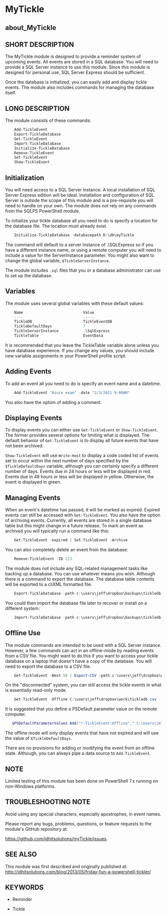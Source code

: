 ﻿# MyTickle

## about_MyTickle

## SHORT DESCRIPTION

The MyTickle module is designed to provide a reminder system of upcoming events. All events are stored in a SQL database. You will need to provide a SQL Server instance to use this module. Since this module is designed for personal use, SQL Server Express should be sufficient.

Once the database is initialized, you can easily add and display tickle events. The module also includes commands for managing the database itself.

## LONG DESCRIPTION

The module consists of these commands:

```powershell
    Add-TickleEvent
    Export-TickleDatabase
    Get-TickleEvent
    Import-TickleDatabase
    Initialize-TickleDatabase
    Remove-TickleEvent
    Set-TickleEvent
    Show-TickleEvent
```

## Initialization

You will need access to a SQL Server instance. A local installation of SQL Server Express edition will be ideal. Installation and configuration of SQL Server is outside the scope of this module and is a pre-requisite you will need to handle on your own. The module does *not* rely on any commands from the SQLPS PowerShell module.

To initialize your tickle database all you need to do is specify a location for the database file. The location must already exist.

```powershell
    Initialize-TickleDatabase -databasepath D:\db\myTickle
```

The command will default to a server instance of .\SQLExpress so if you have a different instance name, or using a remote computer you will need to include a value for the ServerInstance parameter. You might also want to change the global variable, `$TickleServerInstance`.

The module includes `.sql` files that you or a database administrator can use to set up the database.

## Variables

The module uses several global variables with these default values:

```powershell
    Name                           Value
    ----                           -----
    TickleDB                       TickleEventDB
    TickleDefaultDays              7
    TickleServerInstance           .\SqlExpress
    TickleTable                    EventData
```

It is recommended that you leave the TickleTable variable alone unless you have database experience. If you change any values, you should include new variable assignments in your PowerShell profile script.

## Adding Events

To add an event all you need to do is specify an event name and a datetime.

```powershell
    Add-TickleEvent "Azure exam" -date "2/3/2021 9:00AM"
```

You also have the option of adding a comment.

## Displaying Events

To display events you can either use `Get-TickleEvent` or `Show-TickleEvent`. The former provides several options for limiting what is displayed. The default behavior of `Get-TickleEvent` is to display all future events that have not been archived.

`Show-TickleEvent` will use `Write-Host` to display a code coded list of events set to occur within the next number of days specified by the `$TickleDefaultDays` variable, although you can certainly specify a different number of days. Events due in 24 hours or less will be displayed in red. Events due in 48 hours or less will be displayed in yellow. Otherwise, the event is displayed in green.

## Managing Events

When an event's datetime has passed, it will be marked as expired. Expired events can still be accessed with `Get-TickleEvent`. You also have the option of archiving events. Currently, all events are stored in a single database table but this might change in a future release. To mark an event as archived you will typically run a command like this:

```powershell
    Get-TickleEvent -expired | Set-TickleEvent -Archive
```

You can also completely delete an event from the database:

```powershell
    Remove-TickleEvent -ID 123
```

The module does not include any SQL-related management tasks like backing up a database. You can use whatever means you wish. Although there is a command to export the database. The database table contents will be exported to a cliXML formatted file.

```powershell
    Export-TickleDatabase -path c:\users\jeff\dropbox\backups\tickledb.xml
```

You could then import the database file later to recover or install on a different system:

```powershell
    Import-TickleDatabase -path c:\users\jeff\dropbox\backups\tickledb.xml
```

## Offline Use

The module commands are intended to be used with a SQL Server instance. However, a few commands can act in an offline-mode by reading events from a CSV file. You might want to do this if you want to access your tickle database on a laptop that doesn't have a copy of the database. You will need to export the database to a CSV file.

```powershell
    Get-TickleEvent -Next 50 | Export-CSV -path c:\users\jeff\dropbox\work\tickledb.csv
```

On the "disconnected" system, you can still access the tickle events in what is essentially read-only mode.

```powershell
    Get-TickleEvent -Offline C:\users\jeff\dropbox\work\tickledb.csv
```

It is suggested that you define a PSDefault parameter value on the remote computer.

```powershell
   $PSDefaultParameterValues.Add("*-TickleEvent:Offline"," C:\Users\Jeff\dropbox\work\tickle.csv")
```

The offline mode will only display events that have not expired and will use the value of `$TickleDefaultDays`.

There are no provisions for adding or modifying the event from an offline state. Although, you can always pipe a data source to `Add-TickleEvent`.

## NOTE

Limited testing of this module has been done on PowerShell 7.x running on non-Windows platforms.

## TROUBLESHOOTING NOTE

Avoid using any special characters, especially apostrophes, in event names.

Please report any bugs, problems, questions, or feature requests to the module's GitHub repository at:

https://github.com/jdhitsolutions/myTickle/issues.

## SEE ALSO

This module was first described and originally published at:
http://jdhitsolutions.com/blog/2013/05/friday-fun-a-powershell-tickler/

## KEYWORDS

- Reminder

- Tickle
